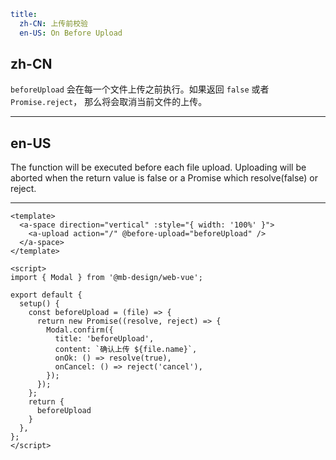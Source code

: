 ```yaml
title:
  zh-CN: 上传前校验
  en-US: On Before Upload
```

## zh-CN

`beforeUpload` 会在每一个文件上传之前执行。如果返回 `false` 或者` Promise.reject`， 那么将会取消当前文件的上传。

---

## en-US

The function will be executed before each file upload. Uploading will be aborted when the return value is false or a Promise which resolve(false) or reject.

---

```vue
<template>
  <a-space direction="vertical" :style="{ width: '100%' }">
    <a-upload action="/" @before-upload="beforeUpload" />
  </a-space>
</template>

<script>
import { Modal } from '@mb-design/web-vue';

export default {
  setup() {
    const beforeUpload = (file) => {
      return new Promise((resolve, reject) => {
        Modal.confirm({
          title: 'beforeUpload',
          content: `确认上传 ${file.name}`,
          onOk: () => resolve(true),
          onCancel: () => reject('cancel'),
        });
      });
    };
    return {
      beforeUpload
    }
  },
};
</script>
```
